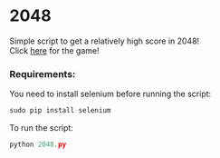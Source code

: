 # 2048
Simple script to get a relatively high score in 2048!  
Click [here][gm] for the game!

### Requirements:  
You need to install selenium before running the script:  
```python  
sudo pip install selenium  
```  
To run the script:  
```python  
python 2048.py  
```


[gm]:https://gabrielecirulli.github.io/2048/

